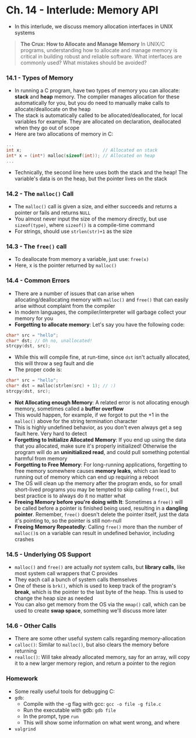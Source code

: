 # Ch. 14 - Interlude: Memory API

* In this interlude, we discuss memory allocation interfaces in UNIX systems
> **The Crux: How to Allocate and Manage Memory**
> In UNIX/C programs, understanding how to allocate and manage memory is critical in building robust and reliable software. What interfaces are commonly used? What mistakes should be avoided?

### 14.1 - Types of Memory

* In running a C program, have two types of memory you can allocate: **stack** and **heap** memory. The compiler manages allocation for these automatically for you, but you do need to manually make calls to allocate/deallocate on the heap
* The stack is automatically called to be allocated/deallocated, for local variables for example. They are allocated on declaration, deallocated when they go out of scope
* Here are two allocations of memory in C:
```C
...
int x;                               // Allocated on stack
int* x = (int*) malloc(sizeof(int)); // Allocated on heap
...
```
* Technically, the second line here uses both the stack and the heap! The variable's data is on the heap, but the pointer lives on the stack

### 14.2 - The `malloc()` Call

* The `malloc()` call is given a size, and either succeeds and returns a pointer or fails and returns `NULL`
* You almost never input the size of the memory directly, but use `sizeof(type)`, where `sizeof()` is a compile-time command
* For strings, should use `strlen(str)+1` as the size

### 14.3 - The `free()` call

* To deallocate from memory a variable, just use: `free(x)`
* Here, x is the pointer returned by `malloc()`

### 14.4 - Common Errors

* There are a number of issues that can arise when allocating/deallocating memory with `malloc()` and `free()` that can easily arise without complaint from the compiler
* In modern languages, the compiler/interpreter will garbage collect your memory for you
* **Forgetting to allocate memory**: Let's say you have the following code:
```c
char* src = "hello";
char* dst; // Oh no, unallocated!
strcpy(dst, src);
```
* While this will compile fine, at run-time, since `dst` isn't actually allocated, this will throw a seg fault and die
* The proper code is:
```c
char* src = "hello";
char* dst = malloc(strlen(src) + 1); // :)
strcpy(dst, src);
```
* **Not Allocating enough Memory**: A related error is not allocating enough memory, sometimes called a **buffer overflow**
* This would happen, for example, if we forgot to put the +1 in the `malloc()` above for the string termination character
* This is highly undefined behavior, as you don't even always get a seg fault here. Very hard to detect
* **Forgetting to Initialize Allocated Memory**: If you end up using the data that you allocated, make sure it's properly initialized! Otherwise the program will do an **uninitialized read**, and could pull something potential harmful from memory
* **Forgetting to Free Memory**: For long-running applications, forgetting to free memory somewhere causes **memory leaks**, which can lead to running out of memory which can end up requiring a reboot
* The OS will clean up the memory after the program ends, so for small short-lived programs you may be tempted to skip calling `free()`, but best practice is to always do it no matter what
* **Freeing Memory before you're doing with It**: Sometimes a `free()` will be called before a pointer is finished being used, resulting in a **dangling pointer**. Remember, `free()` doesn't delete the pointer itself, just the data it's pointing to, so the pointer is still non-null
* **Freeing Memory Repeatedly**: Calling `free()` more than the number of `malloc()`s on a variable can result in undefined behavior, including crashes

### 14.5 - Underlying OS Support

* `malloc()` and `free()` are actually *not* system calls, but **library calls**, like most system call wrappers that C provides
* They each call a bunch of system calls themselves
* One of these is `brk()`, which is used to keep track of the program's **break**, which is the pointer to the last byte of the heap. This is used to change the heap size as needed
* You can also get memory from the OS via the `mmap()` call, which can be used to create **swap space**, something we'll discuss more later

### 14.6 - Other Calls

* There are some other useful system calls regarding memory-allocation
* `calloc()`: Similar to `malloc()`, but also clears the memory before returning
* `realloc()`: Will take already allocated memory, say for an array, will copy it to a new larger memory region, and return a pointer to the region

### Homework

* Some really useful tools for debugging C:
* `gdb`:
  * Compile with the -g flag with gcc: `gcc -o file -g file.c`
  * Run the executable with gdb: `gdb file`
  * In the prompt, type `run`
  * This will show some information on what went wrong, and where
*  `valgrind`
